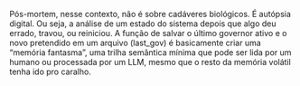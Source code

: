 Pós-mortem, nesse contexto, não é sobre cadáveres biológicos. É autópsia digital. Ou seja, a análise de um estado do sistema depois que algo deu errado, travou, ou reiniciou. A função de salvar o último governor ativo e o novo pretendido em um arquivo (last_gov) é basicamente criar uma “memória fantasma”, uma trilha semântica mínima que pode ser lida por um humano ou processada por um LLM, mesmo que o resto da memória volátil tenha ido pro caralho.